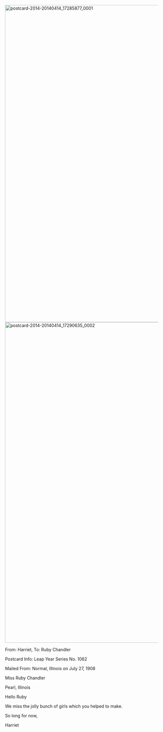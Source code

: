 <html><body><a href="http://107.170.91.122/wp-content/uploads/2014/04/postcard-2014-20140414_17285877_0001.jpg"><img class="alignnone size-full wp-image-210" src="http://107.170.91.122/wp-content/uploads/2014/04/postcard-2014-20140414_17285877_0001.jpg" alt="postcard-2014-20140414_17285877_0001" width="1516" height="1042"></a> <a href="http://107.170.91.122/wp-content/uploads/2014/04/postcard-2014-20140414_17290635_0002.jpg"><img class="alignnone size-full wp-image-211" src="http://107.170.91.122/wp-content/uploads/2014/04/postcard-2014-20140414_17290635_0002.jpg" alt="postcard-2014-20140414_17290635_0002" width="1535" height="1053">

</a>



From: Harriet, To: Ruby Chandler

Postcard Info: Leap Year Series No. 1062

Mailed From: Normal, Illinois on July 27, 1908



Miss Ruby Chandler

Pearl, Illinois



Hello Ruby

We miss the jolly bunch of girls which you helped to make.

So long for now,

Harriet</body></html>